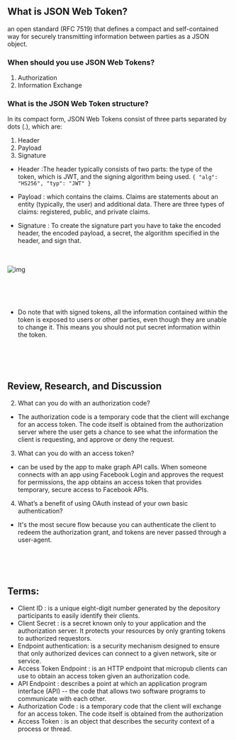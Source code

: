 ## What is JSON Web Token?
an open standard (RFC 7519) that defines a compact and self-contained way for securely transmitting information between parties as a JSON object. 


### When should you use JSON Web Tokens?
1. Authorization
2. Information Exchange

### What is the JSON Web Token structure?
In its compact form, JSON Web Tokens consist of three parts separated by dots (.), which are:
1. Header
2. Payload
3. Signature

* Header :The header typically consists of two parts: the type of the token, which is JWT, and the signing algorithm being used.
`{
  "alg": "HS256",
  "typ": "JWT"
}`

* Payload : which contains the claims. Claims are statements about an entity (typically, the user) and additional data. There are three types of claims: registered, public, and private claims.
 
* Signature : To create the signature part you have to take the encoded header, the encoded payload, a secret, the algorithm specified in the header, and sign that.
<br><br><br>

![img](https://cdn2.auth0.com/docs/media/articles/api-auth/client-credentials-grant.png)

<br><br><br>


* Do note that with signed tokens, all the information contained within the token is exposed to users or other parties, even though they are unable to change it. This means you should not put secret information within the token.

<br><br><br>

## Review, Research, and Discussion  
2. What can you do with an authorization code?
- The authorization code is a temporary code that the client will exchange for an access token. The code itself is obtained from the authorization server where the user gets a chance to see what the information the client is requesting, and approve or deny the request.
3. What can you do with an access token?
- can be used by the app to make graph API calls. When someone connects with an app using Facebook Login and approves the request for permissions, the app obtains an access token that provides temporary, secure access to Facebook APIs.
4. What’s a benefit of using OAuth instead of your own basic authentication?
- It's the most secure flow because you can authenticate the client to redeem the authorization grant, and tokens are never passed through a user-agent.

<br><br><br>

## Terms:
* Client ID : is a unique eight-digit number generated by the depository participants to easily identify their clients.
* Client Secret : is a secret known only to your application and the authorization server. It protects your resources by only granting tokens to authorized requestors. 
* Endpoint authentication: is a security mechanism designed to ensure that only authorized devices can connect to a given network, site or service.
* Access Token Endpoint : is an HTTP endpoint that micropub clients can use to obtain an access token given an authorization code.
* API Endpoint : describes a point at which an application program interface (API) -- the code that allows two software programs to communicate with each other.
* Authorization Code : is a temporary code that the client will exchange for an access token. The code itself is obtained from the authorization 
*  Access Token : is an object that describes the security context of a process or thread.